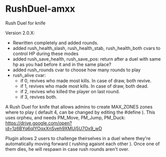 # RushDuel-amxx
Rush Duel for knife 
 
Version 2.0.X:
- Rewritten completely and added rounds. 
- added rush_health_slash, rush_health_stab, rush_health_both cvars to control HP during these modes
- added rush_save_health, rush_save_pos: return after a duel with same hp as you had before it and in the same place?
- added rush_rounds cvar to choose how many rounds to play
- rush_alive cvar:
  - if 0, revives who made most kills. In case of draw, both revive.
  - if 1, revives who made most kills. In case of draw, both dead.
  - if 2, revives who killed the player on last round. 
  - if 3, revives both.
  
 A Rush Duel for knife that allows admins to create MAX_ZONES zones where to play ( default 4, can be changed by editing the #define ).
 This uses orpheu, and needs PM_Move, PM_Jump, PM_Duck: https://drive.google.com/open?id=1z6BYq6qIYOqxXnSveh9XMUj5U7Ox9_wD
 
 Plugin allows 2 users to challenge theirselves in a duel where they're automatically moving forward ( rushing agaisnt each other ).
 Once one of them dies, he will respawn in case rush rounds aren't over.
 
